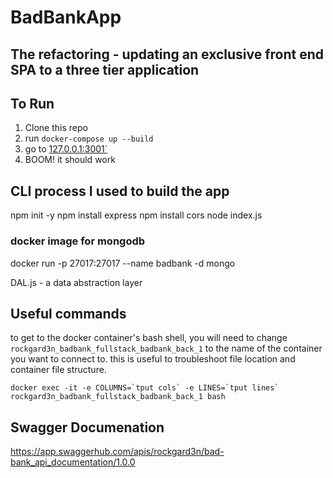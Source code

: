 # BadBankApp
## The refactoring - updating an exclusive front end SPA to a three tier application

## To Run

1. Clone this repo
2. run `docker-compose up --build`
3. go to [127.0.0.1:3001`](127.0.0.1:3001)
4. BOOM! it should work


## CLI process I used to build the app
npm init -y
npm install express
npm install cors
node index.js
### docker image for mongodb 
docker run -p 27017:27017 --name badbank -d mongo

DAL.js - a data abstraction layer 

## Useful commands

to get to the docker container's bash shell, you will need to change `rockgard3n_badbank_fullstack_badbank_back_1` to the name of the container you want to connect to. this is useful to troubleshoot file location and container file structure.
```
docker exec -it -e COLUMNS=`tput cols` -e LINES=`tput lines` rockgard3n_badbank_fullstack_badbank_back_1 bash
```

## Swagger Documenation 
https://app.swaggerhub.com/apis/rockgard3n/bad-bank_api_documentation/1.0.0

